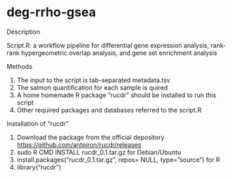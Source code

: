 # deg-rrho-gsea

Description

Script.R: a workflow pipeline for differential gene expression analysis, rank-rank hypergeometric overlap analysis, and gene set enrichment analysis

Methods

1) The input to the script is tab-separated metadata.tsv 
2) The salmon quantification for each sample is quired
3) A home homemade R package “rucdr” should be installed to run this script
4) Other required packages and databases referred to the script.R

Installation of “rucdr”

1) Download the package from the official depository https://github.com/antpiron/rucdr/releases 
2) sudo R CMD INSTALL rucdr_0.1.tar.gz for Debian/Ubuntu
3) install.packages(“rucdr_0.1.tar.gz”, repos= NULL, type=”source”) for R
3) library(“rucdr”)
